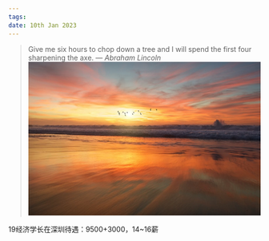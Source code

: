 ```yaml
---
tags: 
date: 10th Jan 2023
---
```

> Give me six hours to chop down a tree and I will spend the first four sharpening the axe.
> — <cite>Abraham Lincoln</cite>
![photo by frank mckenna on Unsplash](0-Attachment/photo_by_frank_mckenna_on_Unsplash.jpg)

19经济学长在深圳待遇：9500+3000，14~16薪